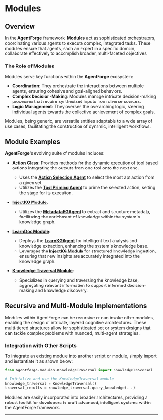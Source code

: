 # Modules

## Overview

In the **AgentForge** framework, **Modules** act as sophisticated orchestrators, coordinating various agents to execute complex, integrated tasks. These modules ensure that agents, each an expert in a specific domain, collaborate effectively to accomplish broader, multi-faceted objectives.

### The Role of Modules

Modules serve key functions within the **AgentForge** ecosystem:

- **Coordination**: They orchestrate the interactions between multiple agents, ensuring cohesive and goal-aligned behaviors.
- **Complex Decision-Making**: Modules manage intricate decision-making processes that require synthesized inputs from diverse sources.
- **Logic Management**: They oversee the overarching logic, steering individual agents towards the collective achievement of complex goals.

Modules, being generic, are versatile entities adaptable to a wide array of use cases, facilitating the construction of dynamic, intelligent workflows.

## Module Examples

**AgentForge**'s evolving suite of modules includes:

- **[Action Class](../ToolsAndActions/Actions.md)**: Provides methods for the dynamic execution of tool based actions integrating the outputs from one tool onto the next one.
  - Uses the **[Action Selection Agent](ModuleAgents/ActionSelectionAgent.md)** to select the most apt action from a given set.
  - Utilizes the **[Tool Priming Agent](ModuleAgents/ToolPrimingAgent.md)** to prime the selected action, setting the stage for its execution.

- **[InjectKG Module](InjectKG.md)**:
  - Utilizes the **[MetadataKGAgent](ModuleAgents/MetadataKGAgent.md)** to extract and structure metadata, facilitating the enrichment of knowledge within the system's knowledge graph.

- **[LearnDoc Module](LearnDoc.md)**:
  - Deploys the **[LearnKGAgent](ModuleAgents/LearnKGAgent.md)** for intelligent text analysis and knowledge extraction, enhancing the system's knowledge base.
  - Leverages the **[InjectKG Module](InjectKG.md)** for structured knowledge ingestion, ensuring that new insights are accurately integrated into the knowledge graph.

- **[Knowledge Traversal Module](KnowledgeTraversal.md)**:
  - Specializes in querying and traversing the knowledge base, aggregating relevant information to support informed decision-making and knowledge discovery.

## Recursive and Multi-Module Implementations

Modules within AgentForge can be recursive or can invoke other modules, enabling the design of intricate, layered cognitive architectures. These multi-tiered structures allow for sophisticated bot or system designs that can tackle complex problems with nuanced, multi-agent strategies.

### Integration with Other Scripts

To integrate an existing module into another script or module, simply import and instantiate it as shown below:

```python
from agentforge.modules.KnowledgeTraversal import KnowledgeTraversal

# Initialize and use the KnowledgeTraversal module
knowledge_traversal = KnowledgeTraversal()
traversal_results = knowledge_traversal.query_knowledge(...)
```

Modules are easily incorporated into broader architectures, providing a robust toolkit for developers to craft advanced, intelligent systems within the AgentForge framework.

---
